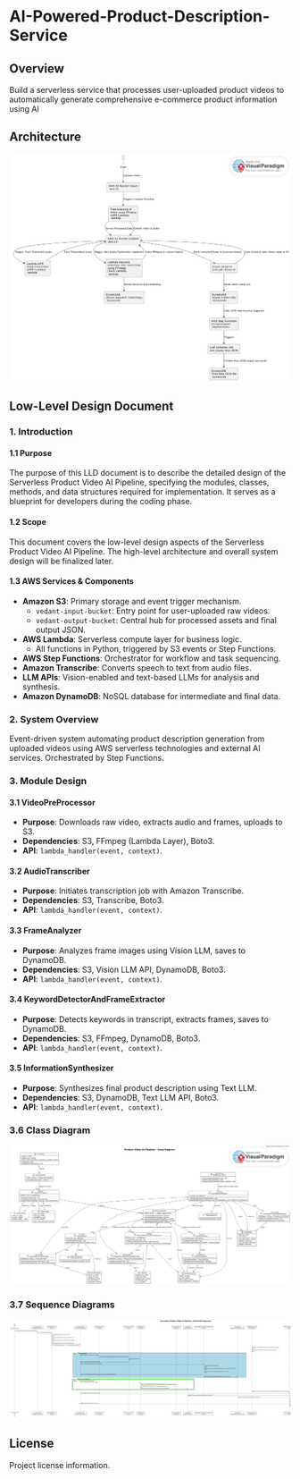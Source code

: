 # AI-Powered-Product-Description-Service

## Overview
Build a serverless service that processes user-uploaded product videos to automatically generate comprehensive e-commerce product information using AI

## Architecture
![alt text](<Architecure AWS.png>)

## Low-Level Design Document

### 1. Introduction

#### 1.1 Purpose
The purpose of this LLD document is to describe the detailed design of the Serverless Product Video AI Pipeline, specifying the modules, classes, methods, and data structures required for implementation. It serves as a blueprint for developers during the coding phase.

#### 1.2 Scope
This document covers the low-level design aspects of the Serverless Product Video AI Pipeline. The high-level architecture and overall system design will be finalized later.

#### 1.3 AWS Services & Components
- **Amazon S3**: Primary storage and event trigger mechanism.
  - `vedant-input-bucket`: Entry point for user-uploaded raw videos.
  - `vedant-output-bucket`: Central hub for processed assets and final output JSON.
- **AWS Lambda**: Serverless compute layer for business logic.
  - All functions in Python, triggered by S3 events or Step Functions.
- **AWS Step Functions**: Orchestrator for workflow and task sequencing.
- **Amazon Transcribe**: Converts speech to text from audio files.
- **LLM APIs**: Vision-enabled and text-based LLMs for analysis and synthesis.
- **Amazon DynamoDB**: NoSQL database for intermediate and final data.

### 2. System Overview
Event-driven system automating product description generation from uploaded videos using AWS serverless technologies and external AI services. Orchestrated by Step Functions.

### 3. Module Design

#### 3.1 VideoPreProcessor
- **Purpose**: Downloads raw video, extracts audio and frames, uploads to S3.
- **Dependencies**: S3, FFmpeg (Lambda Layer), Boto3.
- **API**: `lambda_handler(event, context)`.

#### 3.2 AudioTranscriber
- **Purpose**: Initiates transcription job with Amazon Transcribe.
- **Dependencies**: S3, Transcribe, Boto3.
- **API**: `lambda_handler(event, context)`.

#### 3.3 FrameAnalyzer
- **Purpose**: Analyzes frame images using Vision LLM, saves to DynamoDB.
- **Dependencies**: S3, Vision LLM API, DynamoDB, Boto3.
- **API**: `lambda_handler(event, context)`.

#### 3.4 KeywordDetectorAndFrameExtractor
- **Purpose**: Detects keywords in transcript, extracts frames, saves to DynamoDB.
- **Dependencies**: S3, FFmpeg, DynamoDB, Boto3.
- **API**: `lambda_handler(event, context)`.

#### 3.5 InformationSynthesizer
- **Purpose**: Synthesizes final product description using Text LLM.
- **Dependencies**: S3, DynamoDB, Text LLM API, Boto3.
- **API**: `lambda_handler(event, context)`.

### 3.6 Class Diagram
![See above.](<Product Video AI-Class Diagram.jpg>)

### 3.7 Sequence Diagrams
![See above.](Sequence-Diagram.png)

## License
Project license information.
